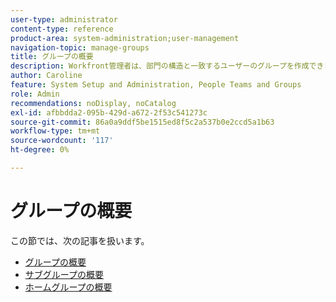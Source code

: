 ```yaml
---
user-type: administrator
content-type: reference
product-area: system-administration;user-management
navigation-topic: manage-groups
title: グループの概要
description: Workfront管理者は、部門の構造と一致するユーザーのグループを作成できます。 グループは、チームや会社に似ていますが、異なります。 Workfrontの管理者は、作業および通信が必要なWorkfront領域へのアクセス権をグループに付与します。 その後、各グループは、ユーザー、テンプレート、カスタムフォームなどのWorkfrontの情報や、プロジェクトを他の部門の情報とは別に保持できます。 グループごとに少なくとも 1 人のグループ管理者が必要です。 グループ管理者は、グループページを使用して、自分のグループを 1 か所で管理できます。 1 つのグループの下に、最大 14 レベルのサブグループを作成できます。
author: Caroline
feature: System Setup and Administration, People Teams and Groups
role: Admin
recommendations: noDisplay, noCatalog
exl-id: afbbdda2-095b-429d-a672-2f53c541273c
source-git-commit: 86a0a9ddf5be1515ed8f5c2a537b0e2ccd5a1b63
workflow-type: tm+mt
source-wordcount: '117'
ht-degree: 0%

---
```


# グループの概要

この節では、次の記事を扱います。

* [グループの概要](../../../administration-and-setup/manage-groups/groups-overview/groups.md)
* [サブグループの概要](../../../administration-and-setup/manage-groups/groups-overview/subgroups.md)
* [ホームグループの概要](../../../administration-and-setup/manage-groups/groups-overview/home-groups.md)
